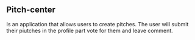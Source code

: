 ## Pitch-center
Is an application that allows users to create pitches. The user will submit their piutches in the profile part vote for them and leave comment.